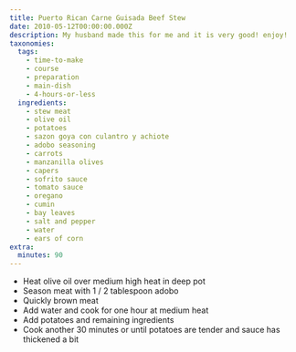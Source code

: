 ```yaml
---
title: Puerto Rican Carne Guisada Beef Stew
date: 2010-05-12T00:00:00.000Z
description: My husband made this for me and it is very good! enjoy!
taxonomies:
  tags:
    - time-to-make
    - course
    - preparation
    - main-dish
    - 4-hours-or-less
  ingredients:
    - stew meat
    - olive oil
    - potatoes
    - sazon goya con culantro y achiote
    - adobo seasoning
    - carrots
    - manzanilla olives
    - capers
    - sofrito sauce
    - tomato sauce
    - oregano
    - cumin
    - bay leaves
    - salt and pepper
    - water
    - ears of corn
extra:
  minutes: 90
---
```

 - Heat olive oil over medium high heat in deep pot
 - Season meat with 1 / 2 tablespoon adobo
 - Quickly brown meat
 - Add water and cook for one hour at medium heat
 - Add potatoes and remaining ingredients
 - Cook another 30 minutes or until potatoes are tender and sauce has thickened a bit
